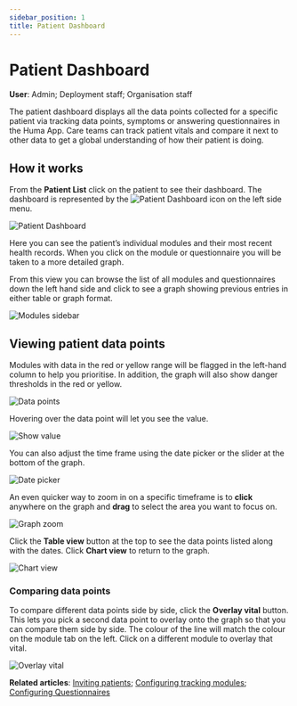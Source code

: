 ```yaml
---
sidebar_position: 1
title: Patient Dashboard
---
```

# Patient Dashboard
**User**: Admin; Deployment staff; Organisation staff

The patient dashboard displays all the data points collected for a specific patient via tracking data points, symptoms or answering questionnaires in the Huma App. Care teams can track patient vitals and compare it next to other data to get a global understanding of how their patient is doing.
## How it works​
From the **Patient List** click on the patient to see their dashboard. The dashboard is represented by the ![Patient Dashboard](./assets/Dashboard.png) icon on the left side menu. 

![Patient Dashboard](./assets/PatientDashboard01.png)

Here you can see the patient’s individual modules and their most recent health records. When you click on the module or questionnaire you will be taken to a more detailed graph.

From this view you can browse the list of all modules and questionnaires down the left hand side and click to see a graph showing previous entries in either table or graph format.

![Modules sidebar](./assets/PatientDashboard02.png)

## Viewing patient data points 
Modules with data in the red or yellow range will be flagged in the left-hand column to help you prioritise. In addition, the graph will also show danger thresholds in the red or yellow.

![Data points](./assets/PatientDashboard03.png)

Hovering over the data point will let you see the value.

![Show value](./assets/PatientDashboard04.png)

You can also adjust the time frame using the date picker or the slider at the bottom of the graph.

![Date picker](./assets/PatientDashboard05.png)

An even quicker way to zoom in on a specific timeframe is to **click** anywhere on the graph and **drag** to select the area you want to focus on.

![Graph zoom](./assets/PatientDashboard06.png)

Click the **Table view** button at the top to see the data points listed along with the dates. Click **Chart view** to return to the graph.

![Chart view](./assets/PatientDashboard07.png)

### Comparing data points
To compare different data points side by side, click the **Overlay vital** button. This lets you pick a second data point to overlay onto the graph so that you can compare them side by side. The colour of the line will match the colour on the module tab on the left. Click on a different module to overlay that vital.

![Overlay vital](./assets/PatientDashboard08.png)

**Related articles**: [Inviting patients](../roles-and-permissions/inviting-patients.md); [Configuring tracking modules](../../admin-portal/managing-deployments/configuring-the-content/tracking-modules.md); [Configuring Questionnaires](../../admin-portal/managing-deployments/configuring-the-content/tracking-questionnaires.md)  
